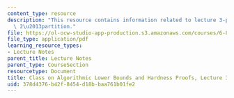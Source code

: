 ```yaml
---
content_type: resource
description: "This resource contains information related to lecture 3-partition II,\
  \ 2\u2013partition."
file: https://ol-ocw-studio-app-production.s3.amazonaws.com/courses/6-890-algorithmic-lower-bounds-fun-with-hardness-proofs-fall-2014/378d4376b42f8454d18bbaa761b01fe2_MIT6_890F14_L03.pdf
file_type: application/pdf
learning_resource_types:
- Lecture Notes
parent_title: Lecture Notes
parent_type: CourseSection
resourcetype: Document
title: Class on Algorithmic Lower Bounds and Hardness Proofs, Lecture 3 Notes
uid: 378d4376-b42f-8454-d18b-baa761b01fe2
---
```


